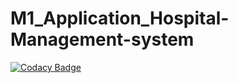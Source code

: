 # M1_Application_Hospital-Management-system

[![Codacy Badge](https://api.codacy.com/project/badge/Grade/97a6280f41984f7badf16690e996a8d2)](https://app.codacy.com/gh/prassanna27/M1_Application_Hospital-Management-system?utm_source=github.com&utm_medium=referral&utm_content=prassanna27/M1_Application_Hospital-Management-system&utm_campaign=Badge_Grade_Settings)
